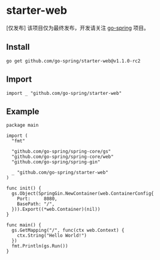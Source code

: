 # starter-web

[仅发布] 该项目仅为最终发布，开发请关注 [go-spring](https://github.com/go-spring/go-spring) 项目。

## Install

```
go get github.com/go-spring/starter-web@v1.1.0-rc2 
```

## Import

```
import _ "github.com/go-spring/starter-web"
```

## Example

```
package main

import (
  "fmt"

  "github.com/go-spring/spring-core/gs"
  "github.com/go-spring/spring-core/web"
  "github.com/go-spring/spring-gin"
  
  _ "github.com/go-spring/starter-web"
)

func init() {
  gs.Object(SpringGin.NewContainer(web.ContainerConfig{
    Port:     8080,
    BasePath: "/",
  })).Export((*web.Container)(nil))
}

func main() {
  gs.GetMapping("/", func(ctx web.Context) {
    ctx.String("Hello World!")
  })
  fmt.Println(gs.Run())
}
```